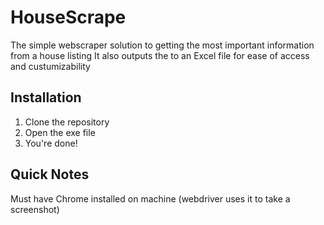 # HouseScrape
The simple webscraper solution to getting the most important information from a house listing
It also outputs the to an Excel file for ease of access and custumizability

## Installation
1. Clone the repository
2. Open the exe file
3. You're done!

## Quick Notes
Must have Chrome installed on machine (webdriver uses it to take a screenshot)
